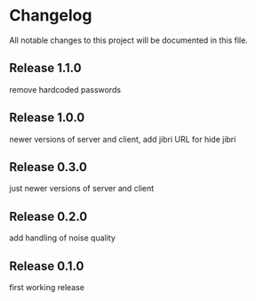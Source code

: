 # Changelog

All notable changes to this project will be documented in this file.

## Release 1.1.0

remove hardcoded passwords

## Release 1.0.0

newer versions of server and client, add jibri URL for hide jibri

## Release 0.3.0

just newer versions of server and client

## Release 0.2.0

add handling of noise quality

## Release 0.1.0

first working release
